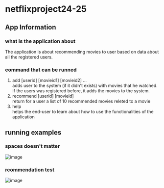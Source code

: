 # netflixproject24-25

## App Information
### what is the application about
The application is about recommending movies to user based on data about all the registered users.
### command that can be runned
1. add \[userid] \[movieid1] \[movieid2] …  
     adds user to the system (if it didn't exists) with movies that he watched. If the users was registered before, it adds the movies to the system.
3. recommend \[userid] \[movieid]  
     return for a user a list of 10 recommended movies releted to a movie
3. help  
     helps the end-user to learn about how to use the functionalities of the application
## running examples
### spaces doesn't matter
![image](https://github.com/user-attachments/assets/ef6c8d10-78ce-4454-bc9c-e01ea096ba40)
### rcommendation test
![image](https://github.com/user-attachments/assets/5d82a291-4443-4dfe-ae2b-28e989613fbb)
